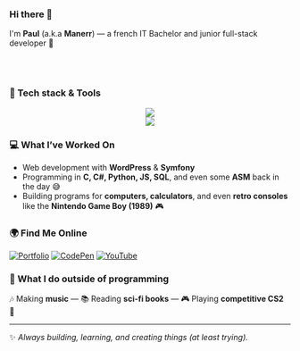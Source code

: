
### Hi there 👋

I'm **Paul** (a.k.a **Manerr**) — a french IT Bachelor and junior full-stack developer 🚀  

<br/>
<br/>

### 🔧 Tech stack & Tools

<p align="center">
<img src="https://skillicons.dev/icons?i=php,js,html,css,symfony,mysql,git&theme=dark"/>
<br/>
<img src="https://skillicons.dev/icons?i=c,cpp,cs,python,linux,ableton&theme=light"/>
</p>



### 💻 What I’ve Worked On
- Web development with **WordPress** & **Symfony**  
- Programming in **C, C#, Python, JS, SQL**, and even some **ASM** back in the day 😅  
- Building programs for **computers, calculators**, and even **retro consoles** like the **Nintendo Game Boy (1989)** 🎮  



### 🌍 Find Me Online
[![Portfolio](https://img.shields.io/badge/Website-manerr.github.io-4285F4?style=plastic&logo=google-chrome&logoColor=white)](https://manerr.github.io) [![CodePen](https://img.shields.io/badge/CodePen-manerr-000000?style=plastic&logo=codepen&logoColor=white)](https://codepen.io/manerr) [![YouTube](https://img.shields.io/badge/YouTube-@manerr-FF0000?style=plastic&logo=youtube&logoColor=white)](https://youtube.com/@manerr)  


### 🎵 What I do outside of programming
🎶 Making **music** — 📚 Reading **sci-fi books** — 🎮 Playing **competitive CS2** 🫡  

---

✨ *Always building, learning, and creating things (at least trying).*  
